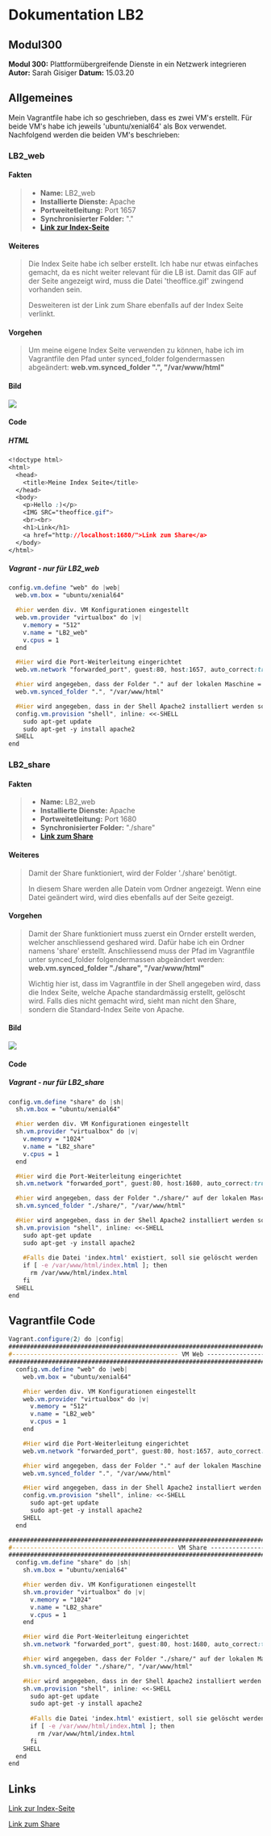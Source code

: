 # Dokumentation LB2
## Modul300
**Modul 300:** Plattformübergreifende Dienste in ein Netzwerk integrieren
**Autor:** Sarah Gisiger
**Datum:** 15.03.20

## Allgemeines
Mein Vagrantfile habe ich so geschrieben, dass es zwei VM's erstellt. Für beide VM's habe ich jeweils 'ubuntu/xenial64' als Box verwendet. Nachfolgend werden die beiden VM's beschrieben:

### LB2_web
#### Fakten
>- **Name:** LB2_web
>- **Installierte Dienste:** Apache
>- **Portweitetleitung:** Port 1657
>- **Synchronisierter Folder:** "." 
>- **[Link zur Index-Seite](http://localhost:1657/)**

#### Weiteres
> Die Index Seite habe ich selber erstellt. Ich habe nur etwas einfaches gemacht, da es nicht weiter relevant für die LB ist. Damit das GIF auf der Seite angezeigt wird, muss die Datei 'theoffice.gif' zwingend vorhanden sein. 
> 
> Desweiteren ist der Link zum Share ebenfalls auf der Index Seite verlinkt.

#### Vorgehen
> Um meine eigene Index Seite verwenden zu können, habe ich im Vagrantfile den Pfad unter synced_folder folgendermassen abgeändert: **web.vm.synced_folder ".", "/var/www/html"**

#### Bild
![ ](./indexseite.png "Index Seite")

#### Code
##### HTML
```css
<!doctype html>
<html>
  <head>
    <title>Meine Index Seite</title>
  </head>
  <body>
    <p>Hello :)</p>
    <IMG SRC="theoffice.gif">
    <br><br>
    <h1>Link</h1>
    <a href="http://localhost:1680/">Link zum Share</a>
  </body>
</html>

```
##### Vagrant - nur für LB2_web
```css
config.vm.define "web" do |web|
  web.vm.box = "ubuntu/xenial64"

  #hier werden div. VM Konfigurationen eingestellt
  web.vm.provider "virtualbox" do |v|
    v.memory = "512"
    v.name = "LB2_web"
    v.cpus = 1
  end

  #Hier wird die Port-Weiterleitung eingerichtet
  web.vm.network "forwarded_port", guest:80, host:1657, auto_correct:true

  #hier wird angegeben, dass der Folder "." auf der lokalen Maschine = /var/www/html auf der VM ist
  web.vm.synced_folder ".", "/var/www/html"

  #Hier wird angegeben, dass in der Shell Apache2 installiert werden soll
  config.vm.provision "shell", inline: <<-SHELL
    sudo apt-get update
    sudo apt-get -y install apache2
  SHELL
end
```


### LB2_share
#### Fakten
>- **Name:** LB2_web
>- **Installierte Dienste:** Apache
>- **Portweitetleitung:** Port 1680
>- **Synchronisierter Folder:** "./share" 
>- **[Link zum Share](http://localhost:1680/)**

#### Weiteres
> Damit der Share funktioniert, wird der Folder './share' benötigt.
> 
> In diesem Share werden alle Datein vom Ordner angezeigt. Wenn eine Datei geändert wird, wird dies ebenfalls auf der Seite gezeigt. 


#### Vorgehen
> Damit der Share funktioniert muss zuerst ein Ornder erstellt werden, welcher anschliessend geshared wird. Dafür habe ich ein Ordner namens 'share' erstellt. Anschliessend muss der Pfad im Vagrantfile unter synced_folder folgendermassen abgeändert werden: **web.vm.synced_folder "./share", "/var/www/html"**
> 
> Wichtig hier ist, dass im Vagrantfile in der Shell angegeben wird, dass die Index Seite, welche Apache standardmässig erstellt, gelöscht wird. Falls dies nicht gemacht wird, sieht man nicht den Share, sondern die Standard-Index Seite von Apache.

#### Bild
![ ](./share.png "Share")

#### Code
##### Vagrant - nur für LB2_share
```css
config.vm.define "share" do |sh|
  sh.vm.box = "ubuntu/xenial64"

  #hier werden div. VM Konfigurationen eingestellt
  sh.vm.provider "virtualbox" do |v|
    v.memory = "1024"
    v.name = "LB2_share"
    v.cpus = 1
  end

  #Hier wird die Port-Weiterleitung eingerichtet
  sh.vm.network "forwarded_port", guest:80, host:1680, auto_correct:true

  #hier wird angegeben, dass der Folder "./share/" auf der lokalen Maschine = /var/www/html auf der VM ist
  sh.vm.synced_folder "./share/", "/var/www/html"

  #Hier wird angegeben, dass in der Shell Apache2 installiert werden soll. Ausserdem wird die index.html Seite, welche Standardmässig von Apache erstellt wird, gelöscht
  sh.vm.provision "shell", inline: <<-SHELL
    sudo apt-get update
    sudo apt-get -y install apache2
  
    #Falls die Datei 'index.html' existiert, soll sie gelöscht werden
    if [ -e /var/www/html/index.html ]; then
      rm /var/www/html/index.html
    fi
  SHELL
end
```

## Vagrantfile Code
``` css
Vagrant.configure(2) do |config|
######################################################################################################
#---------------------------------------------- VM Web ----------------------------------------------#
######################################################################################################
  config.vm.define "web" do |web|
    web.vm.box = "ubuntu/xenial64"

    #hier werden div. VM Konfigurationen eingestellt
    web.vm.provider "virtualbox" do |v|
      v.memory = "512"
      v.name = "LB2_web"
      v.cpus = 1
    end

    #Hier wird die Port-Weiterleitung eingerichtet
    web.vm.network "forwarded_port", guest:80, host:1657, auto_correct:true

    #hier wird angegeben, dass der Folder "." auf der lokalen Maschine = /var/www/html auf der VM ist
    web.vm.synced_folder ".", "/var/www/html"

    #Hier wird angegeben, dass in der Shell Apache2 installiert werden soll
    config.vm.provision "shell", inline: <<-SHELL
      sudo apt-get update
      sudo apt-get -y install apache2
    SHELL
  end

######################################################################################################
#--------------------------------------------- VM Share ---------------------------------------------#
######################################################################################################
  config.vm.define "share" do |sh|
    sh.vm.box = "ubuntu/xenial64"

    #hier werden div. VM Konfigurationen eingestellt
    sh.vm.provider "virtualbox" do |v|
      v.memory = "1024"
      v.name = "LB2_share"
      v.cpus = 1
    end

    #Hier wird die Port-Weiterleitung eingerichtet
    sh.vm.network "forwarded_port", guest:80, host:1680, auto_correct:true

    #hier wird angegeben, dass der Folder "./share/" auf der lokalen Maschine = /var/www/html auf der VM ist
    sh.vm.synced_folder "./share/", "/var/www/html"

    #Hier wird angegeben, dass in der Shell Apache2 installiert werden soll. Ausserdem wird die index.html Seite, welche Standardmässig von Apache erstellt wird, gelöscht
    sh.vm.provision "shell", inline: <<-SHELL
      sudo apt-get update
      sudo apt-get -y install apache2
      
      #Falls die Datei 'index.html' existiert, soll sie gelöscht werden
      if [ -e /var/www/html/index.html ]; then
        rm /var/www/html/index.html
      fi
    SHELL
  end
end
```


## Links

 [Link zur Index-Seite](http://localhost:1657/)
  
 [Link zum Share](http://localhost:1680/)
